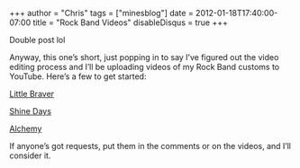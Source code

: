+++
author = "Chris"
tags = ["minesblog"]
date = 2012-01-18T17:40:00-07:00
title = "Rock Band Videos"
disableDisqus = true
+++

Double post lol

Anyway, this one’s short, just popping in to say I’ve figured out the video editing process and I’ll be uploading videos of my Rock Band customs to YouTube. Here’s a few to get started:

[Little Braver](http://www.youtube.com/watch?v=d4EzdxEGo1g "Little Braver")

[Shine Days](http://www.youtube.com/watch?v=ZOmGfMs3NFU "Shine Days")

[Alchemy](http://www.youtube.com/watch?v=0b-nQBcp1Pg "Alchemy")

If anyone’s got requests, put them in the comments or on the videos, and I’ll consider it.
